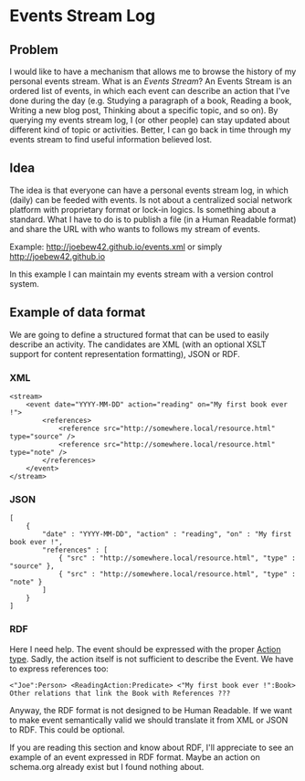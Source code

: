 # Events Stream Log

## Problem

I would like to have a mechanism that allows me to browse the history of my personal events stream.
What is an *Events Stream*? An Events Stream is an ordered list of events, in which each event can
describe an action that I've done during the day (e.g. Studying a paragraph of a book, Reading a book,
Writing a new blog post, Thinking about a specific topic, and so on). By querying my events stream log,
I (or other people) can stay updated about different kind of topic or activities. Better, I can go back
in time through my events stream to find useful information believed lost.

## Idea

The idea is that everyone can have a personal events stream log, in which (daily) can be feeded with
events. Is not about a centralized social network platform with proprietary format or lock-in logics.
Is something about a standard. What I have to do is to publish a file (in a Human Readable format) and
share the URL with who wants to follows my stream of events.

Example: http://joebew42.github.io/events.xml or simply http://joebew42.github.io

In this example I can maintain my events stream with a version control system.

## Example of data format

We are going to define a structured format that can be used to easily describe an activity.
The candidates are XML (with an optional XSLT support for content representation formatting),
JSON or RDF.

### XML

```
<stream>
    <event date="YYYY-MM-DD" action="reading" on="My first book ever !">
        <references>
            <reference src="http://somewhere.local/resource.html" type="source" />
            <reference src="http://somewhere.local/resource.html" type="note" />
        </references>
    </event>
</stream>
```

### JSON

```
[
    {
        "date" : "YYYY-MM-DD", "action" : "reading", "on" : "My first book ever !",
        "references" : [
            { "src" : "http://somewhere.local/resource.html", "type" : "source" },
            { "src" : "http://somewhere.local/resource.html", "type" : "note" }
        ]
    }
]
```

### RDF

Here I need help. The event should be expressed with the proper [Action type](http://schema.org/Action).
Sadly, the action itself is not sufficient to describe the Event. We have to express
references too:

```
<"Joe":Person> <ReadingAction:Predicate> <"My first book ever !":Book>
Other relations that link the Book with References ???
```

Anyway, the RDF format is not designed to be Human Readable. If we want to make event
semantically valid we should translate it from XML or JSON to RDF. This could be optional.

If you are reading this section and know about RDF, I'll appreciate to see an example
of an event expressed in RDF format. Maybe an action on schema.org already exist but
I found nothing about.
